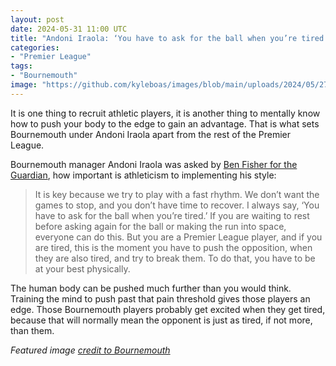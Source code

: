 ```yaml
---
layout: post
date: 2024-05-31 11:00 UTC
title: "Andoni Iraola: ‘You have to ask for the ball when you’re tired’" 
categories:
- "Premier League"
tags:
- "Bournemouth"
image: "https://github.com/kyleboas/images/blob/main/uploads/2024/05/27/Image-27May2024_14:01:43.png?raw=true"
---
```


It is one thing to recruit athletic players, it is another thing to mentally know how to push your body to the edge to gain an advantage. That is what sets Bournemouth under Andoni Iraola apart from the rest of the Premier League.

<!---more---> 

Bournemouth manager Andoni Iraola was asked by [Ben Fisher for the Guardian](https://www.theguardian.com/football/article/2024/may/18/andoni-iraola-bournemouth-manager-interview-cycling), how important is athleticism to implementing his style: 

> It is key because we try to play with a fast rhythm. We don’t want the games to stop, and you don’t have time to recover. I always say, ‘You have to ask for the ball when you’re tired.’ If you are waiting to rest before asking again for the ball or making the run into space, everyone can do this. But you are a Premier League player, and if you are tired, this is the moment you have to push the opposition, when they are also tired, and try to break them. To do that, you have to be at your best physically.

The human body can be pushed much further than you would think. Training the mind to push past that pain threshold gives those players an edge. Those Bournemouth players probably get excited when they get tired, because that will normally mean the opponent is just as tired, if not more, than them. 

*Featured image [credit to Bournemouth](https://youtu.be/n1jXItHF63Q?si=IKhgL2P8dW1_GT8q)*